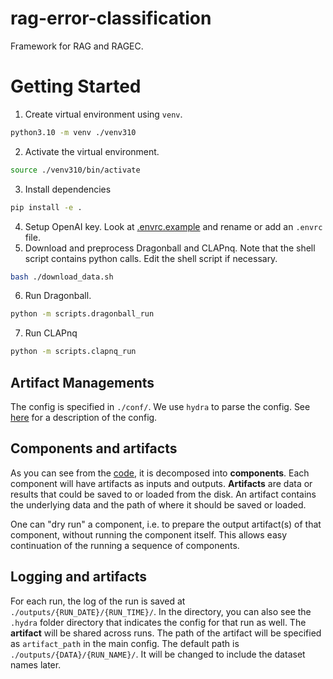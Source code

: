 # rag-error-classification
Framework for RAG and RAGEC.

# Getting Started
1. Create virtual environment using `venv`.
```sh
python3.10 -m venv ./venv310
```
2. Activate the virtual environment.
```sh
source ./venv310/bin/activate
```
3. Install dependencies
```sh
pip install -e .
```
4. Setup OpenAI key. Look at [.envrc.example](.envrc.example) and rename or add an `.envrc` file.
5. Download and preprocess Dragonball and CLAPnq. Note that the shell script contains python calls.
Edit the shell script if necessary.
```sh
bash ./download_data.sh
```
6. Run Dragonball.
```sh
python -m scripts.dragonball_run
```

7. Run CLAPnq
```sh
python -m scripts.clapnq_run
```

## Artifact Managements
The config is specified in `./conf/`. We use `hydra` to parse the config. See [here](baseconfig.py) for a description of the config.

## Components and artifacts

As you can see from the [code](clients/local_rag_client.py), it is decomposed into **components**. Each component will have artifacts as inputs and outputs.
**Artifacts** are data or results that could be saved to or loaded from the disk. An artifact contains the underlying data and the path of where it should be
saved or loaded.

One can "dry run" a component, i.e. to prepare the output artifact(s) of that component, without running the component itself. This allows easy continuation of
the running a sequence of components.


## Logging and artifacts

For each run, the log of the run is saved at `./outputs/{RUN_DATE}/{RUN_TIME}/`. In the directory, you can also see the `.hydra` folder directory that
indicates the config for that run as well. The **artifact** will be shared across runs. The path of the artifact will be specified as `artifact_path` in the main config.
The default path is `./outputs/{DATA}/{RUN_NAME}/`. It will be changed to include the dataset names later.
